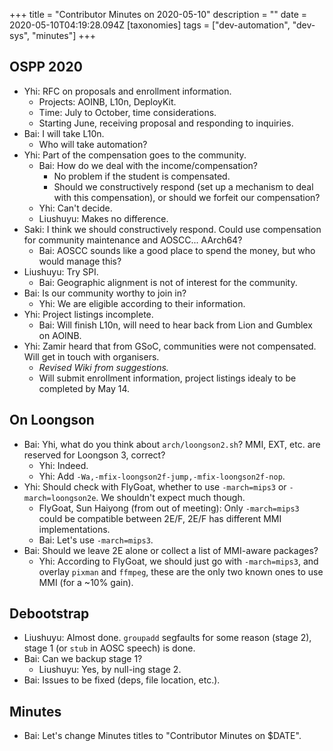 +++
title = "Contributor Minutes on 2020-05-10"
description = ""
date = 2020-05-10T04:19:28.094Z
[taxonomies]
tags = ["dev-automation", "dev-sys", "minutes"]
+++

OSPP 2020
---------

- Yhi: RFC on proposals and enrollment information.
    - Projects: AOINB, L10n, DeployKit.
    - Time: July to October, time considerations.
    - Starting June, receiving proposal and responding to inquiries.
- Bai: I will take L10n.
    - Who will take automation?
- Yhi: Part of the compensation goes to the community.
    - Bai: How do we deal with the income/compensation?
        - No problem if the student is compensated.
        - Should we constructively respond (set up a mechanism to deal with this compensation), or should we forfeit our compensation?
    - Yhi: Can't decide.
    - Liushuyu: Makes no difference.
- Saki: I think we should constructively respond. Could use compensation for community maintenance and AOSCC... AArch64?
    - Bai: AOSCC sounds like a good place to spend the money, but who would manage this?
- Liushuyu: Try SPI.
    - Bai: Geographic alignment is not of interest for the community.
- Bai: Is our community worthy to join in?
    - Yhi: We are eligible according to their information.
- Yhi: Project listings incomplete.
    - Bai: Will finish L10n, will need to hear back from Lion and Gumblex on AOINB.
- Yhi: Zamir heard that from GSoC, communities were not compensated. Will get in touch with organisers.
    - *Revised Wiki from suggestions.*
    - Will submit enrollment information, project listings idealy to be completed by May 14.

On Loongson
-----------

- Bai: Yhi, what do you think about `arch/loongson2.sh`? MMI, EXT, etc. are reserved for Loongson 3, correct?
    - Yhi: Indeed.
    - Yhi: Add `-Wa,-mfix-loongson2f-jump,-mfix-loongson2f-nop`.
- Yhi: Should check with FlyGoat, whether to use `-march=mips3` or `-march=loongson2e`. We shouldn't expect much though.
    - FlyGoat, Sun Haiyong (from out of meeting): Only `-march=mips3` could be compatible between 2E/F, 2E/F has different MMI implementations.
    - Bai: Let's use `-march=mips3`.
- Bai: Should we leave 2E alone or collect a list of MMI-aware packages?
    - Yhi: According to FlyGoat, we should just go with `-march=mips3`, and overlay `pixman` and `ffmpeg`, these are the only two known ones to use MMI (for a ~10% gain).

Debootstrap
-----------

- Liushuyu: Almost done. `groupadd` segfaults for some reason (stage 2), stage 1 (or `stub` in AOSC speech) is done.
- Bai: Can we backup stage 1?
    - Liushuyu: Yes, by null-ing stage 2.
- Bai: Issues to be fixed (deps, file location, etc.).

Minutes
-------

- Bai: Let's change Minutes titles to "Contributor Minutes on $DATE".